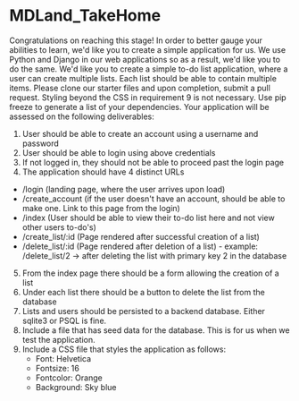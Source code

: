 # MDLand_TakeHome

Congratulations on reaching this stage! In order to better gauge your abilities to learn, we'd like you to create a simple application for us. We use Python and Django in our web applications so as a result, we'd like you to do the same. We'd like you to create a simple to-do list application, where a user can create multiple lists. Each list should be able to contain multiple items. Please clone our starter files and upon completion, submit a pull request. Styling beyond the CSS in requirement 9 is not necessary. Use pip freeze to generate a list of your dependencies. Your application will be assessed on the following deliverables:

1. User should be able to create an account using a username and password
2. User should be able to login using above credentials
3. If not logged in, they should not be able to proceed past the login page
4. The application should have 4 distinct URLs
  -  /login (landing page, where the user arrives upon load)
  -  /create_account (if the user doesn't have an account, should be able to make one. Link to this page from the login)
  -  /index (User should be able to view their to-do list here and not view other users to-do's)
  -  /create_list/:id (Page rendered after successful creation of a list)
  -  /delete_list/:id (Page rendered after deletion of a list)
    -  example: /delete_list/2 -> after deleting the list with primary key 2 in the database
5. From the index page there should be a form allowing the creation of a list
6. Under each list there should be a button to delete the list from the database
7. Lists and users should be persisted to a backend database. Either sqlite3 or PSQL is fine.
8. Include a file that has seed data for the database. This is for us when we test the application.
9. Include a CSS file that styles the application as follows:
    -  Font: Helvetica
    -  Fontsize: 16
    -  Fontcolor: Orange
    -  Background: Sky blue
